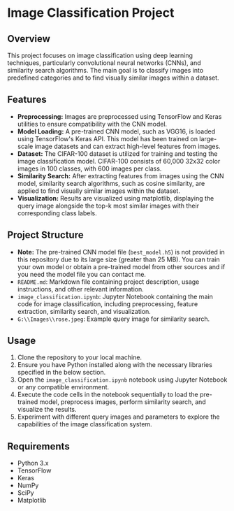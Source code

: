 # Image Classification Project

## Overview

This project focuses on image classification using deep learning techniques, particularly convolutional neural networks (CNNs), and similarity search algorithms. The main goal is to classify images into predefined categories and to find visually similar images within a dataset.

## Features

- **Preprocessing:** Images are preprocessed using TensorFlow and Keras utilities to ensure compatibility with the CNN model.
- **Model Loading:** A pre-trained CNN model, such as VGG16, is loaded using TensorFlow's Keras API. This model has been trained on large-scale image datasets and can extract high-level features from images.
- **Dataset:** The CIFAR-100 dataset is utilized for training and testing the image classification model. CIFAR-100 consists of 60,000 32x32 color images in 100 classes, with 600 images per class.
- **Similarity Search:** After extracting features from images using the CNN model, similarity search algorithms, such as cosine similarity, are applied to find visually similar images within the dataset.
- **Visualization:** Results are visualized using matplotlib, displaying the query image alongside the top-k most similar images with their corresponding class labels.

## Project Structure

- **Note:** The pre-trained CNN model file (`best_model.h5`) is not provided in this repository due to its large size (greater than 25 MB). You can train your own model or obtain a pre-trained model from other sources and if you need the model file you can contact me.
- `README.md`: Markdown file containing project description, usage instructions, and other relevant information.
- `image_classification.ipynb`: Jupyter Notebook containing the main code for image classification, including preprocessing, feature extraction, similarity search, and visualization.
- `G:\\Images\\rose.jpeg`: Example query image for similarity search.


## Usage

1. Clone the repository to your local machine.
2. Ensure you have Python installed along with the necessary libraries specified in the below section.
3. Open the `image_classification.ipynb` notebook using Jupyter Notebook or any compatible environment.
4. Execute the code cells in the notebook sequentially to load the pre-trained model, preprocess images, perform similarity search, and visualize the results.
5. Experiment with different query images and parameters to explore the capabilities of the image classification system.

## Requirements

- Python 3.x
- TensorFlow
- Keras
- NumPy
- SciPy
- Matplotlib

